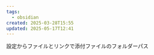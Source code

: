 ```yaml
---
tags:
  - obsidian
created: 2025-03-28T15:55
updated: 2025-05-17T12:41
---
```

設定からファイルとリンクで添付ファイルのフォルダーパス